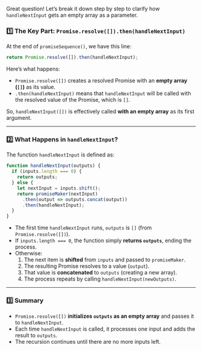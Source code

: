 Great question! Let’s break it down step by step to clarify how `handleNextInput` gets an empty array as a parameter.

### 1️⃣ The Key Part: `Promise.resolve([]).then(handleNextInput)`

At the end of `promiseSequence()`, we have this line:

```js
return Promise.resolve([]).then(handleNextInput);
```

Here’s what happens:
- `Promise.resolve([])` creates a resolved Promise with an **empty array (`[]`)** as its value.
- `.then(handleNextInput)` means that `handleNextInput` will be called with the resolved value of the Promise, which is `[]`.

So, `handleNextInput([])` is effectively called **with an empty array** as its first argument.

---

### 2️⃣ What Happens in `handleNextInput`?

The function `handleNextInput` is defined as:

```js
function handleNextInput(outputs) {
  if (inputs.length === 0) {
    return outputs;
  } else {
    let nextInput = inputs.shift();
    return promiseMaker(nextInput)
      .then(output => outputs.concat(output))
      .then(handleNextInput);
  }
}
```

- The first time `handleNextInput` runs, `outputs` is `[]` (from `Promise.resolve([])`).
- If `inputs.length === 0`, the function simply **returns `outputs`**, ending the process.
- Otherwise:
  1. The next item is **shifted** from `inputs` and passed to `promiseMaker`.
  2. The resulting Promise resolves to a value (`output`).
  3. That value is **concatenated** to `outputs` (creating a new array).
  4. The process repeats by calling `handleNextInput(newOutputs)`.

---

### 3️⃣ Summary
- `Promise.resolve([])` **initializes `outputs` as an empty array** and passes it to `handleNextInput`.
- Each time `handleNextInput` is called, it processes one input and adds the result to `outputs`.
- The recursion continues until there are no more inputs left.
